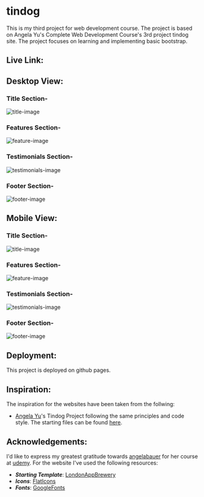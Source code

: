 # tindog
This is my third project for web development course. The project is based on Angela Yu's Complete Web Development Course's 3rd project tindog site. The project focuses on learning and implementing basic bootstrap.

## Live Link:


## Desktop View:
### Title Section-
<img alt="title-image" src="imgs/title.png">

### Features Section-
<img alt="feature-image" src="imgs/features.png">

### Testimonials Section-
<img alt="testimonials-image" src="imgs/testimonials.png">

### Footer Section-
<img alt="footer-image" src="imgs/cta-footer.png">

## Mobile View:
### Title Section-
<img alt="title-image" src="imgs/title-mobile.png">

### Features Section-
<img alt="feature-image" src="imgs/features-mob.png">

### Testimonials Section-
<img alt="testimonials-image" src="imgs/testimonials-mob.png">

### Footer Section-
<img alt="footer-image" src="imgs/cta-footer-mob.png">

## Deployment:
This project is deployed on github pages.

## Inspiration:
The inspiration for the websites have been taken from the follwing:
* [Angela Yu](https://github.com/angelabauer)'s Tindog Project following the same principles and code style. The starting files can be found [here](https://github.com/londonappbrewery/TinDog-Start).

## Acknowledgements:
I'd like to express my greatest gratitude towards [angelabauer](https://github.com/angelabauer) for her course at [udemy](https://www.udemy.com/course/the-complete-web-development-bootcamp/).
For the website I've used the following resources:
* ***Starting Template***: [LondonAppBrewery](https://github.com/londonappbrewery/TinDog-Start)
* ***Icons***: [FlatIcons](https://www.flaticon.com/)
* ***Fonts***: [GoogleFonts](https://fonts.google.com/)
